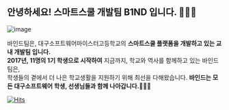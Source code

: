 ## 안녕하세요! 스마트스쿨 개발팀 B1ND 입니다. 🙋🏻‍♂️

![image](https://user-images.githubusercontent.com/52942409/141412467-aaab2ef3-040c-43e3-8a6b-51cec7a13109.png)

바인드팀은, 대구소프트웨어마이스터고등학교의 **스마트스쿨 플랫폼을 개발하고 있는 교내 개발팀 입니다.** <br>
**2017년, 11명의 1기 학생으로 시작하여** 지금까지, 학교와 역사를 함께하고 있는 바인드팀은, <br> 학생들의 곁에서 더 나은 학교생활을 지원하기 위해 최선을 다해왔습니다. **바인드는 모든 대구소프트웨어 학생, 선생님들과 함께 나아갑니다.🏃🏻‍♂️**

[![Hits](https://hits.seeyoufarm.com/api/count/incr/badge.svg?url=https%3A%2F%2Fgithub.com%2FTeam-B1ND&count_bg=%2379C83D&title_bg=%23555555&icon=&icon_color=%23E7E7E7&title=hits&edge_flat=false)](https://hits.seeyoufarm.com)
